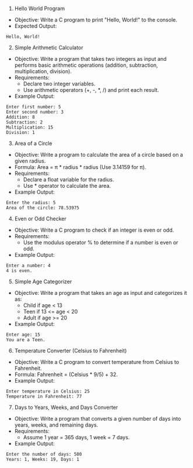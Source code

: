 1. Hello World Program
- Objective: Write a C program to print "Hello, World!" to the console.
- Expected Output: 
``` 
Hello, World! 
``` 
2. Simple Arithmetic Calculator
- Objective: Write a program that takes two integers as input and performs basic arithmetic operations (addition, subtraction, multiplication, division).
- Requirements:
    * Declare two integer variables.
    * Use arithmetic operators (+, -, *, /) and print each result.
- Example Output:
``` 
Enter first number: 5 
Enter second number: 3 
Addition: 8 
Subtraction: 2 
Multiplication: 15 
Division: 1
```

3. Area of a Circle
- Objective: Write a program to calculate the area of a circle based on a given radius.
- Formula: Area = π * radius * radius (Use 3.14159 for π).
- Requirements:
    * Declare a float variable for the radius.
    * Use * operator to calculate the area.
- Example Output:
``` 
Enter the radius: 5
Area of the circle: 78.53975
```
4. Even or Odd Checker
- Objective: Write a C program to check if an integer is even or odd.
- Requirements:
    * Use the modulus operator % to determine if a number is even or odd.
- Example Output:
```
Enter a number: 4
4 is even.
```
5. Simple Age Categorizer
- Objective: Write a program that takes an age as input and categorizes it as:
   * Child if age < 13
   * Teen if 13 <= age < 20
   * Adult if age >= 20
- Example Output:
```
Enter age: 15
You are a Teen.
```
6. Temperature Converter (Celsius to Fahrenheit)
- Objective: Write a C program to convert temperature from Celsius to Fahrenheit.
- Formula: Fahrenheit = (Celsius * 9/5) + 32.
- Example Output:
```
Enter temperature in Celsius: 25
Temperature in Fahrenheit: 77
```
7. Days to Years, Weeks, and Days Converter
- Objective: Write a program that converts a given number of days into years, weeks, and remaining days.
- Requirements:
    * Assume 1 year = 365 days, 1 week = 7 days.
- Example Output:
```
Enter the number of days: 500
Years: 1, Weeks: 19, Days: 1
```
